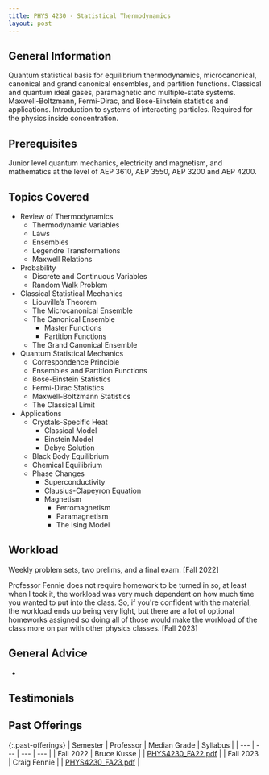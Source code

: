 ```yaml
---
title: PHYS 4230 - Statistical Thermodynamics
layout: post
---
```


<link rel="stylesheet" href="/main.css">

## General Information

Quantum statistical basis for equilibrium thermodynamics, microcanonical, canonical and grand canonical ensembles, and partition functions. Classical and quantum ideal gases, paramagnetic and multiple-state systems. Maxwell-Boltzmann, Fermi-Dirac, and Bose-Einstein statistics and applications. Introduction to systems of interacting particles. Required for the physics inside concentration. 

## Prerequisites

Junior level quantum mechanics, electricity and magnetism, and mathematics at the level of  AEP 3610, AEP 3550, AEP 3200 and AEP 4200.

## Topics Covered

  - Review of Thermodynamics
    - Thermodynamic Variables
    - Laws
    - Ensembles
    - Legendre Transformations
    - Maxwell Relations
  - Probability
    - Discrete and Continuous Variables
    - Random Walk Problem
  - Classical Statistical Mechanics
    - Liouville’s Theorem
    - The Microcanonical Ensemble
    - The Canonical Ensemble
      - Master Functions
      - Partition Functions
    - The Grand Canonical Ensemble
  - Quantum Statistical Mechanics
    - Correspondence Principle
    - Ensembles and Partition Functions
    - Bose-Einstein Statistics
    - Fermi-Dirac Statistics
    - Maxwell-Boltzmann Statistics
    - The Classical Limit
  - Applications
    - Crystals-Specific Heat
      - Classical Model
      - Einstein Model
      - Debye Solution
    - Black Body Equilibrium
    - Chemical Equilibrium
    - Phase Changes
      - Superconductivity
      - Clausius-Clapeyron Equation
      - Magnetism
        - Ferromagnetism
        - Paramagnetism
        - The Ising Model

## Workload

Weekly problem sets, two prelims, and a final exam. [Fall 2022]

Professor Fennie does not require homework to be turned in so, at least when I took it, the workload was very much dependent on how much time you wanted to put into the class. So, if you're confident with the material, the workload ends up being very light, but there are a lot of optional homeworks assigned so doing all of those would make the workload of the class more on par with other physics classes. [Fall 2023]

## General Advice

  - 

## Testimonials



## Past Offerings

{:.past-offerings}
| Semester | Professor | Median Grade | Syllabus |
| --- | --- | --- | --- |
| Fall 2022 | Bruce Kusse |  | <a href="/syllabi/PHYS4230_FA22.pdf">PHYS4230_FA22.pdf</a> |
| Fall 2023 | Craig Fennie |  | <a href="/syllabi/PHYS4230_FA23.pdf">PHYS4230_FA23.pdf</a> |
